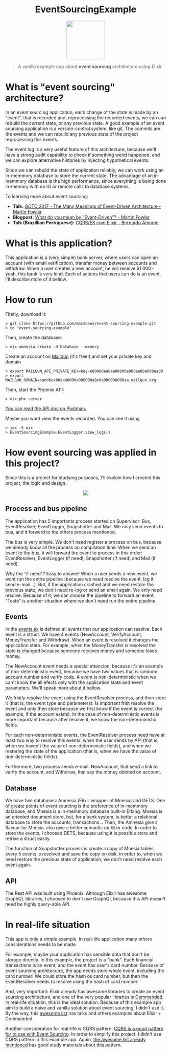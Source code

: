<h1 align="center"> EventSourcingExample </h1>
<p align="center">
  <img src="https://i.imgur.com/qnsAPBD.png" width=120>
</p>

>A vanilla example app about **event sourcing** architecture using Elixir

# What is "event sourcing" architecture?

In an event sourcing application, each change of the state is made by an "event", that is recorded and, reprocessing the recorded events, we can can rebuild the current state, or any previous state. A good example of an event sourcing application is a version-control system, like git. The commits are the events and we can rebuild any previous state of the project reprocessing this events.

The event log is a very useful feature of this architecture, because we'll have a strong audit capability to check if something weird happened, and we can explore alternative histories by injecting hypothetical events.

Since we can rebuild the state of application reliably, we can work using an in-memmory database to store the current state. The advantage of an in-memmory database is the high performance, since everything is being done in-memory with no IO or remote calls to database systems.

To learning more about event sourcing:
* **Talk:** [GOTO 2017 - The Many Meanings of Event-Driven Architecture - Martin Fowler](https://www.youtube.com/watch?v=STKCRSUsyP0)
* **Blogpost:** [What do you mean by "Event-Driven"? - Martin Fowler](https://martinfowler.com/articles/201701-event-driven.html)
* **Talk (Brazillian Portuguese):** [CQRS/ES com Elixir - Bernardo Amorim](https://pt-br.eventials.com/locaweb/cqrs-es-com-elixir-com-bernardo-amorim/)

# What is this application?

This application is a (very simple) bank server, where users can open an account (with email verification), transfer money between accounts and withdraw. When a user creates a new account, he will receive $1.000 - yeah, this bank is very kind. Each of actions that users can do is an event. I'll describe more of it bellow.

# How to run

Firstly, download it:

```
> git clone https://github.com/macabeus/event-sourcing-example.git
> cd "event-sourcing-example"
```

Then, create the database:

```
> mix amnesia.create -d Database --memory
```

Create an account on [Mailgun](https://www.mailgun.com/) (it's free!) and set your private key and domain

```
> export MAILGUN_API_PRIVATE_KEY=key-e00000aa0aa00000a000aa00a000aa00
> export MAILGUN_DOMAIN=sandbox00aa00000a000000a0e0a000000000aa.mailgun.org
```

Then, start the Phoenix API:

```
> mix phx.server
```

[You can read the API doc on Postman.](https://documenter.getpostman.com/view/1363558/event-sourcing-example/RVftksGU)

Maybe you want view the events recorded. You can see it using

```
> iex -S mix
> EventSourcingExample.EventLogger.view_logs()
```

# How event sourcing was applied in this project?

Since this is a project for studying purposes, I'll explain how I created this project, the logic and design.

<p align="center">
  <img src="https://i.imgur.com/5B5pJc1.png">
</p>

## Process and bus pipeline

The application has 5 importants process started on Supervisor: Bus, EventResolver, EventLogger, Snapshotter and Mail. We only send events to bus, and it forward to the others process mentioned.

The bus is very simple. We don't need register a process on bus, because we already know all the process on compilation time. When we send an event to the bus, it will forward the event to process in this order: EventResolver, EventLogger (if need), Snapshotter (if need) and Mail (if need).

Why the "if need"? Easy to answer! When a user sends a new event, we want run the entire pipeline (because we need resolve the event, log it, send e-mail...). But, if the application crashed and we need restore the previous state, we don't need re-log or send an email again. We only need resolve. Because of it, we can choose the pipeline to forward an event. "Teste" is another situation where we don't need run the entire pipeline.

## Events

In the [events.ex](https://github.com/macabeus/event-sourcing-example/blob/master/lib/event_sourcing_example/events.ex) is defined all events that our application can resolve. Each event is a struct. We have 4 events (NewAccount, VerifyAccount, MoneyTransfer and Withdraw). When an event is resolved it changes the application state. For example, when the MoneyTransfer is resolved the state is changed because someone receives money and someone loses money.

The NewAccount event needs a special attencion, because it's an example of non-deterministic event, because we have two values that is random: account number and verify code. A event is non-deterministic when we can't know the all efects only with the application state and event parameters. We'll speak more about it bellow.

We fristly resolve the event using the EventResolver process, and then store it (that is, the event type and parameters). Is important frist resolve the event and only then store because we frist know if the event is correct (for example, if the account exists). In the case of non-deterministic events is more important because after resolve it, we know the non-deterministic fields.

For each non-deterministic events, the EventResolver process need have at least two way to resolve this events: when the user sends by API (that is, when we haven't the value of non-deterministic fields), and when we restoring the state of the application (that is, when we have the value of non-deterministic fields).

Furthermore, two process sends e-mail: NewAccount, that send a link to verify the account, and Withdraw, that say the money debited on account.

## Database

We have two databases: Amnesia (Elixir wrapper of Mnesia) and DETS. One of greate points of event sourcing is the preference of in-memmory database, and Mnesia is a in-memmory database built-in Erlang. Mnesia is an oriented document store, but, for a bank system, is better a relational database to store the accounts, transactions... Then, the Amnesia give a flavour for Mnesia, also give a better semantic on Elixir code. In order to store the events, I choosed DETS, because using it is possible store and retrive a struct easily.

The function of Snapshotter process is create a copy of Mnesia tables every 5 events is resolved and save the copy on disk, in order to, when we need restore the previous state of application, we don't need resolve each event again.

## API

The Rest API was built using Phoenix. Although Elixir has awesome GraphQL libraries, I choosed to don't use GraphQL because this API doesn't need be highly query-able API.

# In real-life situation

This app is only a simple example. In real-life application many others considerations needs to be made.

For example, maybe your application has sensible data that don't be storage directly. In this example, the project is a "bank". Each financial transactions is an event, and the event has user's card number. Because of event sourcing architecutre, the app needs store whole event, including the card number! We could store the hash os card number, but then the EventResolver needs to resolve using the hash of card number.

And, very important: Elixir already has awesome libraries to create an event sourcing architecture, and one of the very popular libraries is [Commanded](https://github.com/commanded/commanded). In real-life situation, this is the ideal solution. Because of this example app aim to build a naive and vanilla solution about event sourcing, I didn't use it. By the way, this [awesome list](https://github.com/slashdotdash/awesome-elixir-cqrs) has talks and others examples about Elixir + Commanded.

Another consideration for real-life is CQRS pattern. [CQRS is a good pattern for to use with Event Sourcing](https://martinfowler.com/bliki/CQRS.html). In order to simplify this project, I didn't use CQRS pattern in this example app. Again, [the awesome list already mentioned](https://github.com/slashdotdash/awesome-elixir-cqrs) has good study materials about this pattern.

